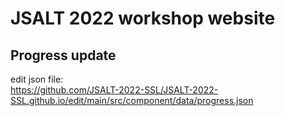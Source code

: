 # JSALT 2022 workshop website

## Progress update
edit json file:   
https://github.com/JSALT-2022-SSL/JSALT-2022-SSL.github.io/edit/main/src/component/data/progress.json